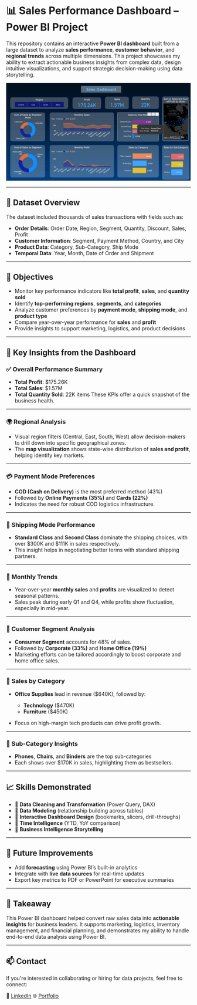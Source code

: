 
# 📊 Sales Performance Dashboard – Power BI Project

This repository contains an interactive **Power BI dashboard** built from a large dataset to analyze **sales performance**, **customer behavior**, and **regional trends** across multiple dimensions. This project showcases my ability to extract actionable business insights from complex data, design intuitive visualizations, and support strategic decision-making using data storytelling.

![Sales Dashboard](./Visualization.png)

---

## 📁 Dataset Overview

The dataset included thousands of sales transactions with fields such as:

* **Order Details**: Order Date, Region, Segment, Quantity, Discount, Sales, Profit
* **Customer Information**: Segment, Payment Method, Country, and City
* **Product Data**: Category, Sub-Category, Ship Mode
* **Temporal Data**: Year, Month, Date of Order and Shipment

---

## 🎯 Objectives

* Monitor key performance indicators like **total profit**, **sales**, and **quantity sold**
* Identify **top-performing regions**, **segments**, and **categories**
* Analyze customer preferences by **payment mode**, **shipping mode**, and **product type**
* Compare year-over-year performance for **sales** and **profit**
* Provide insights to support marketing, logistics, and product decisions

---

## 📌 Key Insights from the Dashboard

### ✅ Overall Performance Summary

* **Total Profit**: \$175.26K
* **Total Sales**: \$1.57M
* **Total Quantity Sold**: 22K items
  These KPIs offer a quick snapshot of the business health.

---

### 🌍 Regional Analysis

* Visual region filters (Central, East, South, West) allow decision-makers to drill down into specific geographical zones.
* The **map visualization** shows state-wise distribution of **sales and profit**, helping identify key markets.

---

### 💳 Payment Mode Preferences

* **COD (Cash on Delivery)** is the most preferred method (43%)
* Followed by **Online Payments (35%)** and **Cards (22%)**
* Indicates the need for robust COD logistics infrastructure.

---

### 🚚 Shipping Mode Performance

* **Standard Class** and **Second Class** dominate the shipping choices, with over \$300K and \$111K in sales respectively.
* This insight helps in negotiating better terms with standard shipping partners.

---

### 📅 Monthly Trends

* Year-over-year **monthly sales** and **profits** are visualized to detect seasonal patterns.
* Sales peak during early Q1 and Q4, while profits show fluctuation, especially in mid-year.

---

### 🧑 Customer Segment Analysis

* **Consumer Segment** accounts for 48% of sales.
* Followed by **Corporate (33%)** and **Home Office (19%)**
* Marketing efforts can be tailored accordingly to boost corporate and home office sales.

---

### 🛒 Sales by Category

* **Office Supplies** lead in revenue (\$640K), followed by:

  * **Technology** (\$470K)
  * **Furniture** (\$450K)
* Focus on high-margin tech products can drive profit growth.

---

### 🧱 Sub-Category Insights

* **Phones**, **Chairs**, and **Binders** are the top sub-categories
* Each shows over \$170K in sales, highlighting them as bestsellers.

---

## 📈 Skills Demonstrated

* 🔹 **Data Cleaning and Transformation** (Power Query, DAX)
* 🔹 **Data Modeling** (relationship building across tables)
* 🔹 **Interactive Dashboard Design** (bookmarks, slicers, drill-throughs)
* 🔹 **Time Intelligence** (YTD, YoY comparison)
* 🔹 **Business Intelligence Storytelling**

---

## 🚀 Future Improvements

* Add **forecasting** using Power BI’s built-in analytics
* Integrate with **live data sources** for real-time updates
* Export key metrics to PDF or PowerPoint for executive summaries

---

## 🧠 Takeaway

This Power BI dashboard helped convert raw sales data into **actionable insights** for business leaders. It supports marketing, logistics, inventory management, and financial planning, and demonstrates my ability to handle end-to-end data analysis using Power BI.

---

## 📫 Contact

If you're interested in collaborating or hiring for data projects, feel free to connect:

🔗 [LinkedIn](https://www.linkedin.com/in/ishmam-faruki-67b698170/)
🌐 [Portfolio](https://iambeep.github.io/ishmamfaruki.github.io/)

